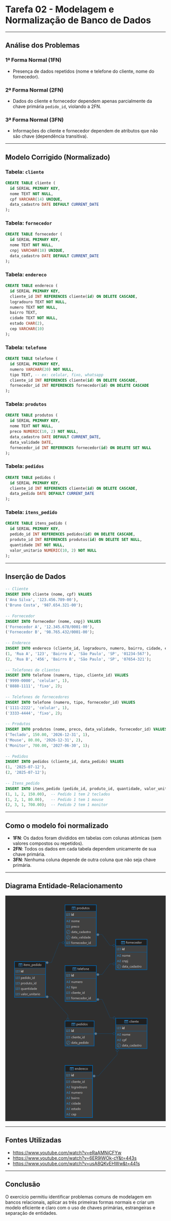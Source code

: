 # Tarefa 02 - Modelagem e Normalização de Banco de Dados


---

##  Análise dos Problemas

###  1ª Forma Normal (1FN)

* Presença de dados repetidos (nome e telefone do cliente, nome do fornecedor).

###  2ª Forma Normal (2FN)

* Dados do cliente e fornecedor dependem apenas parcialmente da chave primária `pedido_id`, violando a 2FN.

###  3ª Forma Normal (3FN)

* Informações do cliente e fornecedor dependem de atributos que não são chave (dependência transitiva).

---

##  Modelo Corrigido (Normalizado)

### Tabela: `cliente`

```sql
CREATE TABLE cliente (
  id SERIAL PRIMARY KEY,
  nome TEXT NOT NULL,
  cpf VARCHAR(14) UNIQUE,
  data_cadastro DATE DEFAULT CURRENT_DATE
);
```

### Tabela: `fornecedor`

```sql
CREATE TABLE fornecedor (
  id SERIAL PRIMARY KEY,
  nome TEXT NOT NULL,
  cnpj VARCHAR(18) UNIQUE,
  data_cadastro DATE DEFAULT CURRENT_DATE
);
```

### Tabela: `endereco`

```sql
CREATE TABLE endereco (
  id SERIAL PRIMARY KEY,
  cliente_id INT REFERENCES cliente(id) ON DELETE CASCADE,
  logradouro TEXT NOT NULL,
  numero TEXT NOT NULL,
  bairro TEXT,
  cidade TEXT NOT NULL,
  estado CHAR(2),
  cep VARCHAR(10)
);
```

### Tabela: `telefone`

```sql
CREATE TABLE telefone (
  id SERIAL PRIMARY KEY,
  numero VARCHAR(20) NOT NULL,
  tipo TEXT, -- ex: celular, fixo, whatsapp
  cliente_id INT REFERENCES cliente(id) ON DELETE CASCADE,
  fornecedor_id INT REFERENCES fornecedor(id) ON DELETE CASCADE
);
```

### Tabela: `produtos`

```sql
CREATE TABLE produtos (
  id SERIAL PRIMARY KEY,
  nome TEXT NOT NULL,
  preco NUMERIC(10, 2) NOT NULL,
  data_cadastro DATE DEFAULT CURRENT_DATE,
  data_validade DATE,
  fornecedor_id INT REFERENCES fornecedor(id) ON DELETE SET NULL
);
```

### Tabela: `pedidos`

```sql
CREATE TABLE pedidos (
  id SERIAL PRIMARY KEY,
  cliente_id INT REFERENCES cliente(id) ON DELETE CASCADE,
  data_pedido DATE DEFAULT CURRENT_DATE
);
```

### Tabela: `itens_pedido`

```sql
CREATE TABLE itens_pedido (
  id SERIAL PRIMARY KEY,
  pedido_id INT REFERENCES pedidos(id) ON DELETE CASCADE,
  produto_id INT REFERENCES produtos(id) ON DELETE SET NULL,
  quantidade INT NOT NULL,
  valor_unitario NUMERIC(10, 2) NOT NULL
);
```

---

##  Inserção de Dados

```sql
-- Cliente
INSERT INTO cliente (nome, cpf) VALUES
('Ana Silva', '123.456.789-00'),
('Bruno Costa', '987.654.321-00');

-- Fornecedor
INSERT INTO fornecedor (nome, cnpj) VALUES
('Fornecedor A', '12.345.678/0001-00'),
('Fornecedor B', '98.765.432/0001-00');

-- Endereco
INSERT INTO endereco (cliente_id, logradouro, numero, bairro, cidade, estado, cep) VALUES
(1, 'Rua A', '123', 'Bairro A', 'São Paulo', 'SP', '01234-567'),
(2, 'Rua B', '456', 'Bairro B', 'São Paulo', 'SP', '07654-321');

-- Telefones de clientes
INSERT INTO telefone (numero, tipo, cliente_id) VALUES
('9999-0000', 'celular', 1),
('8888-1111', 'fixo', 2);

-- Telefones de fornecedores
INSERT INTO telefone (numero, tipo, fornecedor_id) VALUES
('1111-2222', 'celular', 1),
('3333-4444', 'fixo', 2);

-- Produtos
INSERT INTO produtos (nome, preco, data_validade, fornecedor_id) VALUES
('Teclado', 150.00, '2026-12-31', 1),
('Mouse', 80.00, '2026-12-31', 2),
('Monitor', 700.00, '2027-06-30', 1);

-- Pedidos
INSERT INTO pedidos (cliente_id, data_pedido) VALUES
(1, '2025-07-12'),
(2, '2025-07-12');

-- Itens_pedido
INSERT INTO itens_pedido (pedido_id, produto_id, quantidade, valor_unitario) VALUES
(1, 1, 2, 150.00),  -- Pedido 1 tem 2 teclados
(1, 2, 1, 80.00),   -- Pedido 1 tem 1 mouse
(2, 3, 1, 700.00);  -- Pedido 2 tem 1 monitor
```

---

##  Como o modelo foi normalizado

* **1FN**: Os dados foram divididos em tabelas com colunas atômicas (sem valores compostos ou repetidos).
* **2FN**: Todos os dados em cada tabela dependem unicamente de sua chave primária.
* **3FN**: Nenhuma coluna depende de outra coluna que não seja chave primária.

---

##  Diagrama Entidade-Relacionamento

![img.png](imagens/img.png)

---

##  Fontes Utilizadas

* https://www.youtube.com/watch?v=eRaAMNjCFYw
* https://www.youtube.com/watch?v=6ER9lWOk-cY&t=443s
* https://www.youtube.com/watch?v=usA8QKvEHWw&t=441s

---

##  Conclusão

O exercício permitiu identificar problemas comuns de modelagem em bancos relacionais, aplicar as três primeiras formas normais e criar um modelo eficiente e claro com o uso de chaves primárias, estrangeiras e separação de entidades.

